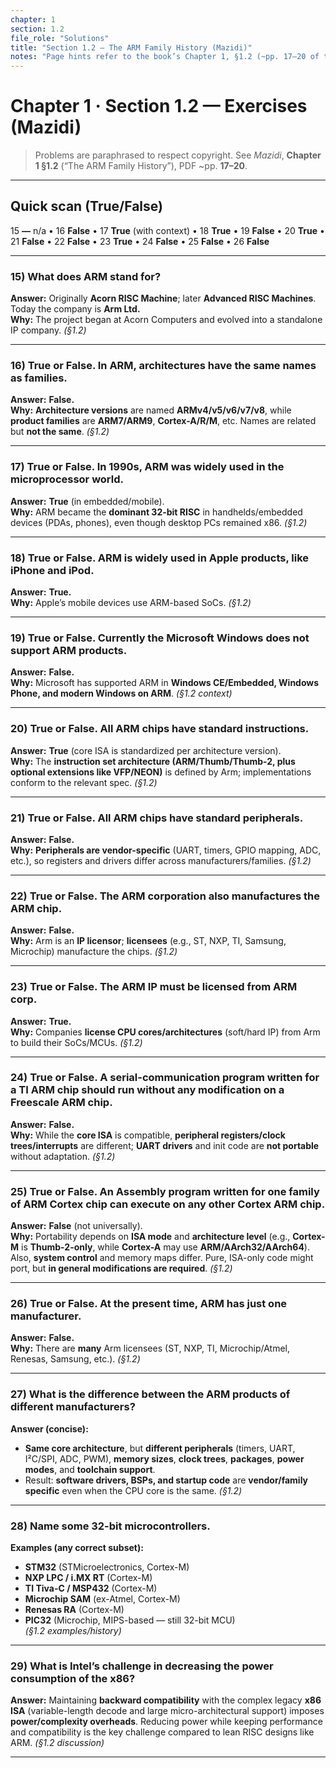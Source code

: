```yaml
---
chapter: 1
section: 1.2
file_role: "Solutions"
title: "Section 1.2 — The ARM Family History (Mazidi)"
notes: "Page hints refer to the book’s Chapter 1, §1.2 (~pp. 17–20 of the PDF)."
---
```


# Chapter 1 · Section 1.2 — Exercises (Mazidi)

> Problems are paraphrased to respect copyright. See *Mazidi*, **Chapter 1 §1.2** (“The ARM Family History”), PDF ~pp. **17–20**.

---

## Quick scan (True/False)
15 **—** n/a • 16 **False** • 17 **True** (with context) • 18 **True** • 19 **False** • 20 **True** •  
21 **False** • 22 **False** • 23 **True** • 24 **False** • 25 **False** • 26 **False**

---

### 15) What does ARM stand for?  
**Answer:** Originally **Acorn RISC Machine**; later **Advanced RISC Machines**. Today the company is **Arm Ltd.**  
**Why:** The project began at Acorn Computers and evolved into a standalone IP company. *(§1.2)*

---

### 16) True or False. In ARM, architectures have the same names as families.  
**Answer:** **False.**  
**Why:** **Architecture versions** are named **ARMv4/v5/v6/v7/v8**, while **product families** are **ARM7/ARM9**, **Cortex-A/R/M**, etc. Names are related but **not the same**. *(§1.2)*

---

### 17) True or False. In 1990s, ARM was widely used in the microprocessor world.  
**Answer:** **True** (in embedded/mobile).  
**Why:** ARM became the **dominant 32-bit RISC** in handhelds/embedded devices (PDAs, phones), even though desktop PCs remained x86. *(§1.2)*

---

### 18) True or False. ARM is widely used in Apple products, like iPhone and iPod.  
**Answer:** **True.**  
**Why:** Apple’s mobile devices use ARM-based SoCs. *(§1.2)*

---

### 19) True or False. Currently the Microsoft Windows does not support ARM products.  
**Answer:** **False.**  
**Why:** Microsoft has supported ARM in **Windows CE/Embedded, Windows Phone, and modern Windows on ARM**. *(§1.2 context)*

---

### 20) True or False. All ARM chips have standard instructions.  
**Answer:** **True** (core ISA is standardized per architecture version).  
**Why:** The **instruction set architecture (ARM/Thumb/Thumb-2, plus optional extensions like VFP/NEON)** is defined by Arm; implementations conform to the relevant spec. *(§1.2)*

---

### 21) True or False. All ARM chips have standard peripherals.  
**Answer:** **False.**  
**Why:** **Peripherals are vendor-specific** (UART, timers, GPIO mapping, ADC, etc.), so registers and drivers differ across manufacturers/families. *(§1.2)*

---

### 22) True or False. The ARM corporation also manufactures the ARM chip.  
**Answer:** **False.**  
**Why:** Arm is an **IP licensor**; **licensees** (e.g., ST, NXP, TI, Samsung, Microchip) manufacture the chips. *(§1.2)*

---

### 23) True or False. The ARM IP must be licensed from ARM corp.  
**Answer:** **True.**  
**Why:** Companies **license CPU cores/architectures** (soft/hard IP) from Arm to build their SoCs/MCUs. *(§1.2)*

---

### 24) True or False. A serial-communication program written for a TI ARM chip should run without any modification on a Freescale ARM chip.  
**Answer:** **False.**  
**Why:** While the **core ISA** is compatible, **peripheral registers/clock trees/interrupts** are different; **UART drivers** and init code are **not portable** without adaptation. *(§1.2)*

---

### 25) True or False. An Assembly program written for one family of ARM Cortex chip can execute on any other Cortex ARM chip.  
**Answer:** **False** (not universally).  
**Why:** Portability depends on **ISA mode** and **architecture level** (e.g., **Cortex-M** is **Thumb-2-only**, while **Cortex-A** may use **ARM/AArch32/AArch64**). Also, **system control** and memory maps differ. Pure, ISA-only code might port, but **in general modifications are required**. *(§1.2)*

---

### 26) True or False. At the present time, ARM has just one manufacturer.  
**Answer:** **False.**  
**Why:** There are **many** Arm licensees (ST, NXP, TI, Microchip/Atmel, Renesas, Samsung, etc.). *(§1.2)*

---

### 27) What is the difference between the ARM products of different manufacturers?  
**Answer (concise):**  
- **Same core architecture**, but **different peripherals** (timers, UART, I²C/SPI, ADC, PWM), **memory sizes**, **clock trees**, **packages**, **power modes**, and **toolchain support**.  
- Result: **software drivers, BSPs, and startup code** are **vendor/family specific** even when the CPU core is the same. *(§1.2)*

---

### 28) Name some 32-bit microcontrollers.  
**Examples (any correct subset):**  
- **STM32** (STMicroelectronics, Cortex-M)  
- **NXP LPC / i.MX RT** (Cortex-M)  
- **TI Tiva-C / MSP432** (Cortex-M)  
- **Microchip SAM** (ex-Atmel, Cortex-M)  
- **Renesas RA** (Cortex-M)  
- **PIC32** (Microchip, MIPS-based — still 32-bit MCU)  
*(§1.2 examples/history)*

---

### 29) What is Intel’s challenge in decreasing the power consumption of the x86?  
**Answer:** Maintaining **backward compatibility** with the complex legacy **x86 ISA** (variable-length decode and large micro-architectural support) imposes **power/complexity overheads**. Reducing power while keeping performance and compatibility is the key challenge compared to lean RISC designs like ARM. *(§1.2 discussion)*

---
